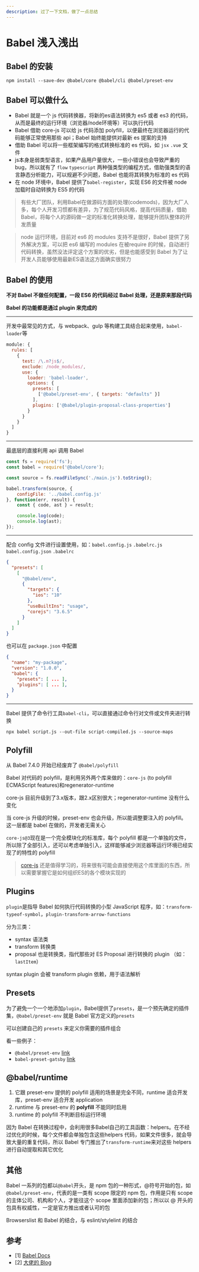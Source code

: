```yaml
---
description: 过了一下文档，做了一点总结
---
```


# Babel 浅入浅出

## Babel 的安装

```shell
npm install --save-dev @babel/core @babel/cli @babel/preset-env
```

## Babel 可以做什么

- Babel 就是一个 js 代码转换器，将新的es语法转换为 es5 或者 es3 的代码，从而是最终的运行环境（浏览器/node环境等）可以执行代码
- Babel 借助 core-js 可以给 js 代码添加 polyfill，以便最终在浏览器运行的代码能够正常使用那些 api；Babel 始终能提供对最新 es 提案的支持
- 借助 Babel 可以将一些框架编写的格式转换标准的 es 代码，如 `jsx` `.vue` 文件
- js本身是弱类型语言，如果产品用户量很大，一些小错误也会导致严重的 bug，所以就有了 `flow` `typescript` 两种强类型的编程方式，借助强类型的语言静态分析能力，可以规避不少问题，Babel 也能将其转换为标准的 es 代码
- 在 node 环境中，Babel 提供了`babel-register`，实现 ES6 的文件被 node 加载时自动转换为 ES5 的代码



> 有些大厂团队，利用Babel在做源码方面的处理(codemods)，因为大厂人多，每个人开发习惯都有差异，为了规范代码风格，提高代码质量，借助Babel，将每个人的源码做一定的标准化转换处理，能够提升团队整体的开发质量



> node 运行环境，目前对 es6 的 modules 支持不是很好，Babel 提供了另外解决方案，可以把 es6 编写的 modules 在被require 的时候，自动进行代码转换，虽然没法评定这个方案的优劣，但是也能感受到 Babel 为了让开发人员能够使用最新ES语法这方面确实很努力



## Babel 的使用

**不对 Babel 不做任何配置，一段 ES6 的代码经过 Babel 处理，还是原来那段代码**

**Babel 的功能都是通过 plugin 来完成的**



------

开发中最常见的方式，与 webpack、gulp 等构建工具结合起来使用，`babel-loader`等

```js
module: {
  rules: [
    {
      test: /\.m?js$/,
      exclude: /node_modules/,
      use: {
        loader: 'babel-loader',
        options: {
          presets: [
            ['@babel/preset-env', { targets: "defaults" }]
          ],
          plugins: ['@babel/plugin-proposal-class-properties']
        }
      }
    }
  ]
}
```



------

最底层的直接利用 api 调用 Babel

```js
const fs = require('fs');
const babel = require('@babel/core');

const source = fs.readFileSync('./main.js').toString();

babel.transform(source, {
    configFile: '../babel.config.js'
}, function(err, result) {
    const { code, ast } = result;

    console.log(code);
    console.log(ast);
});
```



------

配合 config 文件进行设置使用，如：`babel.config.js` `.babelrc.js` `babel.config.json` `.babelrc`

```json
{
  "presets": [
    [
      "@babel/env",
      {
        "targets": {
          "ios": "10"
        },
        "useBuiltIns": "usage",
        "corejs": "3.6.5"
      }
    ]
  ]
}
```

也可以在 `package.json` 中配置

```json
{
  "name": "my-package",
  "version": "1.0.0",
  "babel": {
    "presets": [ ... ],
    "plugins": [ ... ],
  }
}
```

------

Babel 提供了命令行工具`babel-cli`，可以直接通过命令行对文件或文件夹进行转换

```shell
npx babel script.js --out-file script-compiled.js --source-maps
```



## Polyfill

从 Babel 7.4.0 开始已经废弃了 `@babel/polyfill`

Babel 对代码的 polyfill，是利用另外两个库来做的：`core-js` (to polyfill ECMAScript features)和regenerator-runtime

core-js 目前升级到了3.x版本，跟2.x区别很大；regenerator-runtime 没有什么变化

当 core-js 升级的时候，preset-env 也会升级，所以能调整要注入的 polyfill。 这一层都是 babel 在做的，开发者无需关心

`core-js@3`现在是一个完全模块化的标准库，每个 polyfill 都是一个单独的文件，所以除了全部引入，还可以考虑单独引入，这样能够减少浏览器等运行环境已经实现了的特性的 polyfill

> [core-js](https://github.com/zloirock/core-js) 还是值得学习的，将来很有可能会直接使用这个库里面的东西，所以需要掌握它是如何组织ES的各个模块实现的



## Plugins

`plugin`是指导 Babel 如何执行代码转换的小型 JavaScript 程序，如：`transform-typeof-symbol`，`plugin-transform-arrow-functions`

分为三类：

- syntax 语法类
- transform 转换类
- proposal 也是转换类，指代那些对 ES Proposal 进行转换的 plugin （如：`lastItem`）

syntax plugin 会被 transform plugin 依赖，用于语法解析



## Presets

为了避免一个一个地添加`plugin`，Babel提供了`presets`，是一个预先确定的插件集，`@babel/preset-env` 就是 Babel 官方定义的`presets`

可以创建自己的 `presets` 来定义你需要的插件组合

看一些例子：

- `@babel/preset-env` [link](https://github.com/babel/babel/tree/main/packages/babel-preset-env)
- `babel-preset-gatsby` [link](https://github.com/gatsbyjs/gatsby/tree/master/packages/babel-preset-gatsby)



## @babel/runtime

1. 它跟 preset-env 提供的 polyfill 适用的场景是完全不同，runtime 适合开发库，preset-env 适合开发 application 
2. runtime 与 preset-env 的 **polyfill** 不能同时启用
3. runtime 的 polyfill 不判断目标运行环境

因为 Babel 在转换过程中，会利用很多Babel自己的工具函数：helpers。在不经过优化的时候，每个文件都会单独包含这些helpers 代码，如果文件很多，就会导致大量的重复代码，所以 Babel 专门推出了`transform-runtime`来对这些 helpers 进行自动提取和其它优化



## 其他

Babel 一系列的包都以`@babel`开头，是 npm 包的一种形式，@符号开始的包，如`@babel/preset-env`，代表的是一类有 scope 限定的 npm 包，作用是只有 scope 的主体公司、机构和个人，才能往这个 scope 里面添加新的包；所以以 @ 开头的包具有权威性，一定是官方推出或者认可的包

Browserslist 和 Babel 的结合，与 eslint/stylelint 的结合

## 参考

- [1] [Babel Docs](https://babeljs.io/docs/en/)
- [2] [大佬的 Blog](https://blog.liuyunzhuge.com/categories/Javascript/babel/)
